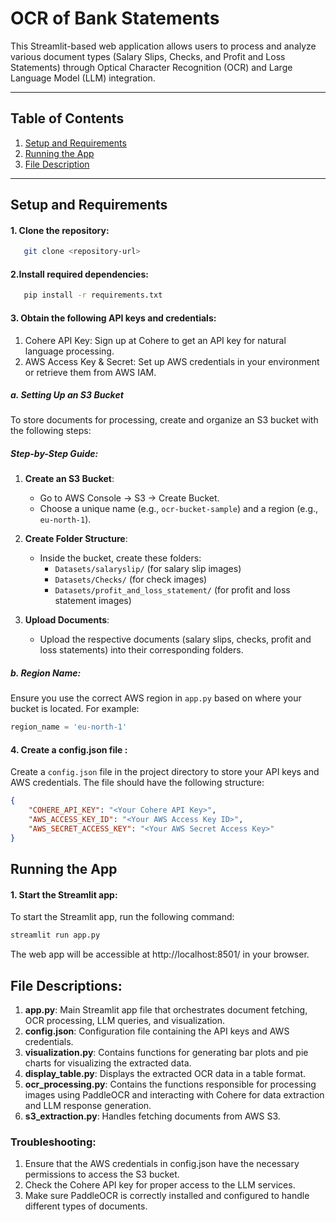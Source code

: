 # OCR of Bank Statements 
This Streamlit-based web application allows users to process and analyze various document types (Salary Slips, Checks, and Profit and Loss Statements) through Optical Character Recognition (OCR) and Large Language Model (LLM) integration.

---

## Table of Contents

1. [Setup and Requirements](#setup-and-requirements)  
2. [Running the App](#Running-the-app)
3. [File Description](#File-description)

---

## Setup and Requirements

#### 1. Clone the repository:
```bash
   git clone <repository-url>
```
#### 2.Install required dependencies:

```bash
   pip install -r requirements.txt
```
#### 3. Obtain the following API keys and credentials:

 1. Cohere API Key: Sign up at Cohere to get an API key for natural language processing.
 2. AWS Access Key & Secret: Set up AWS credentials in your environment or retrieve them from AWS IAM.
##### a. Setting Up an S3 Bucket

To store documents for processing, create and organize an S3 bucket with the following steps:

##### Step-by-Step Guide:

1. **Create an S3 Bucket**:
   - Go to AWS Console → S3 → Create Bucket.
   - Choose a unique name (e.g., `ocr-bucket-sample`) and a region (e.g., `eu-north-1`).

2. **Create Folder Structure**:
   - Inside the bucket, create these folders:
     - `Datasets/salaryslip/` (for salary slip images)
     - `Datasets/Checks/` (for check images)
     - `Datasets/profit_and_loss_statement/` (for profit and loss statement images)

3. **Upload Documents**:
   - Upload the respective documents (salary slips, checks, profit and loss statements) into their corresponding folders.

##### b. Region Name:
Ensure you use the correct AWS region in `app.py` based on where your bucket is located. For example:
```python
region_name = 'eu-north-1'
```

#### 4. Create a config.json file :

Create a `config.json` file in the project directory to store your API keys and AWS credentials. The file should have the following structure:

```json
{
    "COHERE_API_KEY": "<Your Cohere API Key>",
    "AWS_ACCESS_KEY_ID": "<Your AWS Access Key ID>",
    "AWS_SECRET_ACCESS_KEY": "<Your AWS Secret Access Key>"
}
```

## Running the App

#### 1. Start the Streamlit app:
To start the Streamlit app, run the following command:

```bash
streamlit run app.py
```
The web app will be accessible at http://localhost:8501/ in your browser.
## File Descriptions:
 1. **app.py**: Main Streamlit app file that orchestrates document fetching, OCR processing, LLM queries, and visualization.
 2. **config.json**: Configuration file containing the API keys and AWS credentials.
 3. **visualization.py**: Contains functions for generating bar plots and pie charts for visualizing the extracted data.
 4. **display_table.py**: Displays the extracted OCR data in a table format.
 5. **ocr_processing.py**: Contains the functions responsible for processing images using PaddleOCR and interacting with Cohere for data extraction and LLM response generation.
 6. **s3_extraction.py**: Handles fetching documents from AWS S3.

### Troubleshooting:
1. Ensure that the AWS credentials in config.json have the necessary permissions to access the S3 bucket.
2. Check the Cohere API key for proper access to the LLM services.
3. Make sure PaddleOCR is correctly installed and configured to handle different types of documents.

